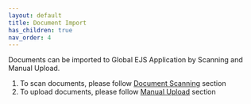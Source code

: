 ```yaml
---
layout: default
title: Document Import
has_children: true
nav_order: 4
---
```


Documents can be imported to Global EJS Application by Scanning and Manual Upload.
1. To scan documents, please follow [Document Scanning](https://pages.github.ibm.com/Global-EJS/gejs-user-manual/docs/DocumentImport/DocumentScanning/DocumentScanning.html) section
2. To upload documents, please follow [Manual Upload](https://pages.github.ibm.com/Global-EJS/gejs-user-manual/docs/DocumentImport/ManualUpload/ManualUpload.html) section

